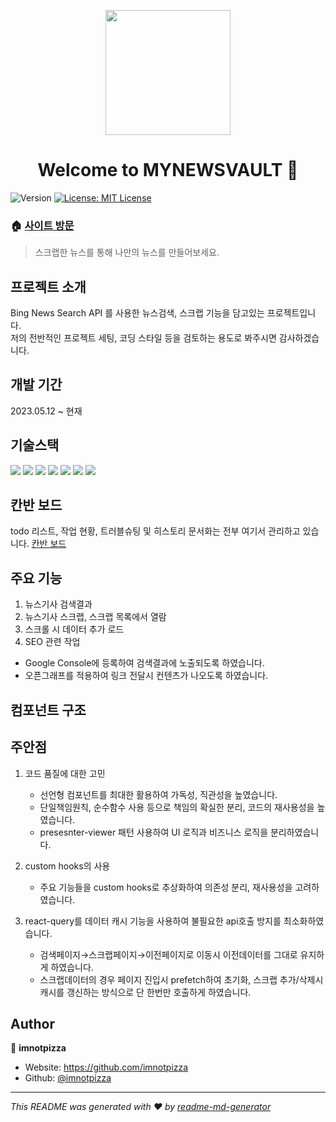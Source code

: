 <p align="center">
  
  <img src="https://github.com/imnotpizza/my-news-vault/blob/feature/readme-update/public/img/applogo.png" width="200" height="200">
</p>
<h1 align="center">Welcome to MYNEWSVAULT 👋</h1>
<p>
  <img alt="Version" src="https://img.shields.io/badge/version-0.1.0-blue.svg?cacheSeconds=2592000" />
  <a href="#" target="_blank">
    <img alt="License: MIT License" src="https://img.shields.io/badge/License-MIT License-yellow.svg" />
  </a>
</p>


### 🏠 [사이트 방문](https://www.mynwsvault.com/)

> 스크랩한 뉴스를 통해 나만의 뉴스를 만들어보세요.

## 프로젝트 소개
Bing News Search API 를 사용한 뉴스검색, 스크랩 기능을 담고있는 프로젝트입니다.<br>
저의 전반적인 프로젝트 세팅, 코딩 스타일 등을 검토하는 용도로 봐주시면 감사하겠습니다.

## 개발 기간
2023.05.12 ~ 현재

## 기술스택
<span>
  <img src="https://img.shields.io/badge/Next.js-000000?style=flat-square&logo=nextdotjs&logoColor=white"/>
  <img src="https://img.shields.io/badge/TypeScript-3178C6?style=flat-square&logo=TypeScript&logoColor=white"/>
  <img src="https://img.shields.io/badge/styledcomponents-DB7093?style=flat-square&logo=styledcomponents&logoColor=white"/>
  <img src="https://img.shields.io/badge/React Query-FF4154?style=flat-square&logo=reactquery&logoColor=white"/>
  <img src="https://img.shields.io/badge/jest-C21325?style=flat-square&logo=jest&logoColor=white"/>
  <img src="https://img.shields.io/badge/Testing Library-E33332?style=flat-square&logo=testinglibrary&logoColor=white"/>
  <img src="https://img.shields.io/badge/Firebase-white?style=flat-square&logo=firebase&logoColor=yellow"/>
</span>

## 칸반 보드
todo 리스트, 작업 현황, 트러블슈팅 및 히스토리 문서화는 전부 여기서 관리하고 있습니다.
[칸반 보드](https://github.com/users/imnotpizza/projects/1)

## 주요 기능
1. 뉴스기사 검색결과
2. 뉴스기사 스크랩, 스크랩 목록에서 열람
3. 스크롤 시 데이터 추가 로드
4. SEO 관련 작업
  - Google Console에 등록하여 검색결과에 노출되도록 하였습니다.
  - 오픈그래프를 적용하여 링크 전달시 컨텐츠가 나오도록 하였습니다.

## 컴포넌트 구조


## 주안점
1. 코드 품질에 대한 고민
   - 선언형 컴포넌트를 최대한 활용하여 가독성, 직관성을 높였습니다.
   - 단일책임원칙, 순수함수 사용 등으로 책임의 확실한 분리, 코드의 재사용성을 높였습니다.
   - presesnter-viewer 패턴 사용하여 UI 로직과 비즈니스 로직을 분리하였습니다.

2. custom hooks의 사용
   - 주요 기능들을 custom hooks로 추상화하여 의존성 분리, 재사용성을 고려하였습니다.

3. react-query를 데이터 캐시 기능을 사용하여 불필요한 api호출 방지를 최소화하였습니다.
   - 검색페이지→스크랩페이지→이전페이지로 이동시 이전데이터를 그대로 유지하게 하였습니다.
   - 스크랩데이터의 경우 페이지 진입시 prefetch하여 초기화, 스크랩 추가/삭제시 캐시를 갱신하는 방식으로 단 한번만 호출하게 하였습니다.

## Author
👤 **imnotpizza**

* Website: https://github.com/imnotpizza
* Github: [@imnotpizza](https://github.com/imnotpizza)

***
_This README was generated with ❤️ by [readme-md-generator](https://github.com/kefranabg/readme-md-generator)_
